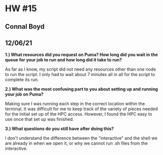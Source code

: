 # HW #15
## Connal Boyd
## 12/06/21

**1.) What resources did you request on Puma? How long did you wait in the queue for your job to run and how long did it take to run?**

As far as I know, my script did not need any resources other than one node to run the script. I only had to wait about 7 minutes all in all for the script to complete its run.

**2.) What was the most confusing part to you about setting up and running your job on Puma?**

Making sure I was running each step in the correct location within the terminal. It was difficult for me to keep track of the variety of pieces needed for the initial set up of the HPC access. However, I found the HPC easy to use once that set up was finished.

**3.) What questions do you still have after doing this?**

I don't understand the difference between the "interactive" and the shell we are already in when we open it, or why we cannot run .sh files from the interactive.